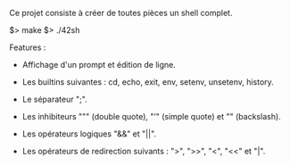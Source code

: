 Ce projet consiste à créer de toutes pièces un shell complet.

$> make
$> ./42sh

Features :

- Affichage d'un prompt et édition de ligne.

- Les builtins suivantes : cd, echo, exit, env, setenv, unsetenv, history.

- Le séparateur ";".

- Les inhibiteurs """ (double quote), "’" (simple quote) et "\" (backslash).

- Les opérateurs logiques "&&" et "||".

- Les opérateurs de redirection suivants : ">", ">>", "<", "<<" et "|".

